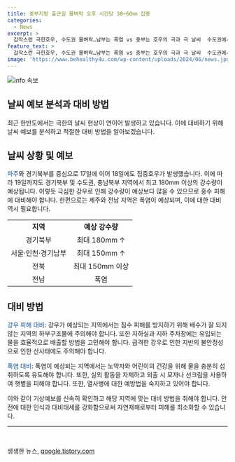 ```yaml
---
title: 중부지방 출근길 물벼락 오후 시간당 30~60㎜ 집중
categories:
  - News
excerpt: >
  갑작스런 극한호우, 수도권 물벼락…남부는 폭염 vs 중부는 호우의 극과 극 날씨  수도권에서 이틀 연속 출근길을 물벼락이 떨어뜨린 가운데, 중부지방은 장맛비와 강한 폭우에 휩싸였다. 남부지방은 폭염이 지속되고 있는 가운데, 중부지방은 호우로 인해 침수 피해가 우려되는 상황이다. 강수량과 비구름대의 폭이 좁아 날씨가 극과 극으로 나타나고 있으며, 강한 비와 폭우가 이어질 것으로 예상된다. 함께하여 비의 양은 18일과 19일까지 전국적으로 많을 것으로 전망된다. 갑작스러운 호우로 큰 피해가 우려되니 주의가 요구된다.
feature_text: >
  갑작스런 극한호우, 수도권 물벼락…남부는 폭염 vs 중부는 호우의 극과 극 날씨  수도권에서 이틀 연속 출근길을 물벼락이 떨어뜨린 가운데, 중부지방은 장맛비와 강한 폭우에 휩싸였다. 남부지방은 폭염이 지속되고 있는 가운데, 중부지방은 호우로 인해 침수 피해가 우려되는 상황이다. 강수량과 비구름대의 폭이 좁아 날씨가 극과 극으로 나타나고 있으며, 강한 비와 폭우가 이어질 것으로 예상된다. 함께하여 비의 양은 18일과 19일까지 전국적으로 많을 것으로 전망된다. 갑작스러운 호우로 큰 피해가 우려되니 주의가 요구된다.
image: 'https://www.behealthy4u.com/wp-content/uploads/2024/06/news.jpg'
---
```


<p><img src="https://www.behealthy4u.com/wp-content/uploads/2024/06/news.jpg" alt="info 속보" /></p>

<h2>날씨 예보 분석과 대비 방법</h2>

<p data-ke-size="size16">최근 한반도에서는 극한의 날씨 현상이 연이어 발생하고 있습니다. 이에 대비하기 위해 날씨 예보를 분석하고 적절한 대비 방법을 알아보겠습니다.</p>

<h2 data-ke-size="size26">날씨 상황 및 예보</h2>

<p><span style="color: #1a5490;">파주</span>와 경기북부를 중심으로 17일에 이어 18일에도 집중호우가 발생했습니다. 이에 따라 19일까지도 경기북부 및 수도권, 충남북부 지역에서 최고 180mm 이상의 강수량이 예상됩니다. 이렇듯 극심한 강우로 인해 강수량이 예상보다 많을 수 있으므로 홍수 피해에 대비해야 합니다. 한편으로는 제주와 전남 지역은 폭염이 예상되며, 이에 대한 대비 역시 필요합니다.</p>

<table>
<tbody>
<tr>
<td style="text-align: center; height: 17px;"><b>지역</b></td>
<td style="text-align: center; height: 17px;"><b>예상 강수량</b></td>
</tr>
<tr>
<td style="text-align: center; height: 17px;">경기북부</td>
<td style="text-align: center; height: 17px;">최대 180mm ↑</td>
</tr>
<tr>
<td style="text-align: center; height: 17px;">서울·인천·경기남부</td>
<td style="text-align: center; height: 17px;">최대 150mm ↑</td>
</tr>
<tr>
<td style="text-align: center; height: 17px;">전북</td>
<td style="text-align: center; height: 17px;">최대 150mm 이상</td>
</tr>
<tr>
<td style="text-align: center; height: 17px;">전남</td>
<td style="text-align: center; height: 17px;">폭염</td>
</tr>
</tbody>
</table>

<h2 data-ke-size="size26">대비 방법</h2>

<p><span style="color: #1a5490;">강우 피해 대비</span>: 강우가 예상되는 지역에서는 침수 피해를 방지하기 위해 배수가 잘 되지 않는 지역의 하부구조물에 주의해야 합니다. 또한 지하실과 지하 주차장에는 유입되는 물을 효율적으로 배출할 방법을 고민해야 합니다. 급격한 강우로 인한 지반의 불안정성으로 인한 산사태에도 주의해야 합니다. </p>

<p><span style="color: #1a5490;">폭염 대비</span>: 폭염이 예상되는 지역에서는 노약자와 어린이의 건강을 위해 물을 충분히 섭취하도록 유도해야 합니다. 또한, 실외 활동을 자제하고 외출 시 모자나 선크림을 사용하여 햇볕을 피해야 합니다. 또한, 열사병에 대한 예방법을 숙지하고 있어야 합니다.</p>

<p>이와 같이 기상예보를 신속히 확인하고 해당 지역에 맞는 대비 방법을 취해야 합니다. 안전에 대한 인식과 대비태세를 강화함으로써 자연재해로부터 피해를 최소화할 수 있습니다.</p>

<hr>

<p data-ke-size="size16">&nbsp;</p>
생생한 뉴스, <a href="https://qoogle.tistory.com" rel="dofollow">qoogle.tistory.com</a>


